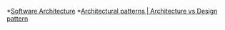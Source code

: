 *[Software Architecture](/Software-Architecture)
  *[Architectural patterns | Architecture vs Design pattern](/Software-Architecture/Architectural-Patterns-Intro)